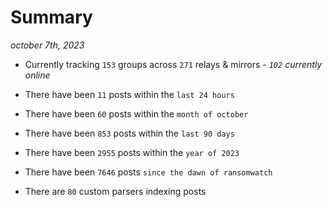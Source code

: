 
# Summary
_october 7th, 2023_

- Currently tracking `153` groups across `271` relays & mirrors - _`102` currently online_

- There have been `11` posts within the `last 24 hours`

- There have been `60` posts within the `month of october`

- There have been `853` posts within the `last 90 days`

- There have been `2955` posts within the `year of 2023`

- There have been `7646` posts `since the dawn of ransomwatch`

- There are `80` custom parsers indexing posts
